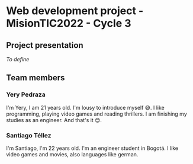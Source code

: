 # Web development project - MisionTIC2022 - Cycle 3
## Project presentation
*To define*
## Team members
### Yery Pedraza
I'm Yery, I am 21 years old. I'm lousy to introduce myself 😅. I like programming, playing video games and reading thrillers. I am finishing my studies as an engineer. And that's it 😊.

### Santiago Téllez

I'm Santiago, I'm 22 years old. I'm an engineer student in Bogotá. I like video games and movies, also languages like german. 

